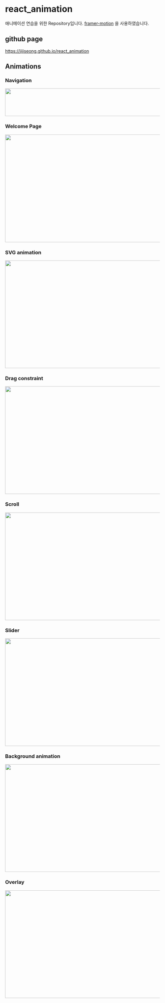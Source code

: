# react_animation

애니메이션 연습을 위한 Repository입니다. 
[framer-motion](https://www.framer.com/motion/) 을 사용하였습니다.

## github page
https://jijiseong.github.io/react_animation

## Animations

### Navigation

<img src="https://user-images.githubusercontent.com/77661228/215305947-a3ccd03f-9d05-4d9b-af1f-4b00c94f4560.gif" width=1000 height=90 />

### Welcome Page
<img src="https://user-images.githubusercontent.com/77661228/215306435-e207d71f-4475-4bd1-af2a-b36f541e79ac.gif" width=700 height=350 />

### SVG animation
<img src="https://user-images.githubusercontent.com/77661228/215306111-38b77392-2dde-465e-b377-8c8897d5c062.gif" width=700 height=350 />

### Drag constraint
<img src="https://user-images.githubusercontent.com/77661228/215305836-6436078b-9d18-4bad-8c33-8f023ae016ab.gif" width=700 height=350 />

### Scroll
<img src="https://user-images.githubusercontent.com/77661228/215306005-34a52da5-530b-4876-baa8-1f9a1811a239.gif" width=700 height=350 />

### Slider
<img src="https://user-images.githubusercontent.com/77661228/215305862-5070b2da-0fea-44bd-81ef-39dc90e1e64f.gif" width=700 height=350 />

### Background animation
<img src="https://user-images.githubusercontent.com/77661228/215305870-59bc9fe3-d000-4af3-bfc4-a9cf1607a7ee.gif" width=700 height=350 />

### Overlay
<img src="https://user-images.githubusercontent.com/77661228/215305922-82147b3d-984c-47d4-8217-d7fdaa7f760e.gif" width=700 height=350 />



